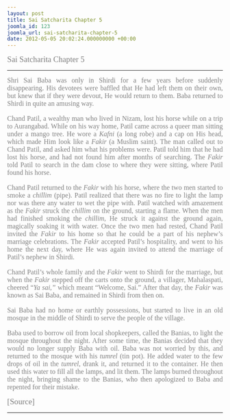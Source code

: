 ```yaml
---
layout: post
title: Sai Satcharita Chapter 5
joomla_id: 123
joomla_url: sai-satcharita-chapter-5
date: 2012-05-05 20:02:24.000000000 +00:00
---
```

<p><span style="font-family: trebuchet ms,geneva; font-size: 14pt; color: #808080;">Sai Satcharita Chapter 5<br /></span></p>
<hr />
<div style="line-height: normal; text-align: justify;"><span style="font-family: trebuchet ms,geneva; font-size: 12pt; color: #808080;">Shri Sai Baba was only in Shirdi for a few years before suddenly disappearing. His devotees were baffled that He had left them on their own, but knew that if they were devout, He would return to them. Baba returned to Shirdi in quite an amusing way.&nbsp;&nbsp;</span></div>
<div style="line-height: normal; text-align: justify;">&nbsp;</div>
<div style="line-height: normal; text-align: justify;"><span style="font-family: trebuchet ms,geneva; font-size: 12pt; color: #808080;">Chand Patil, a wealthy man who lived in Nizam, lost his horse while on a trip to Aurangabad. While on his way home, Patil came across a queer man sitting under a mango tree. He wore a <i>Kafni</i> (a long robe) and a cap on His head, which made Him look like a <i>Fakir </i>(a Muslim saint). The man called out to Chand Patil, and asked him what his problems were. Patil told him that he had lost his horse, and had not found him after months of searching. The <i>Fakir </i>told Patil to search in the dam close to where they were sitting, where Patil found his horse.&nbsp;</span></div>
<div style="line-height: normal; text-align: justify;">&nbsp;</div>
<div style="line-height: normal; text-align: justify;"><span style="font-family: trebuchet ms,geneva; font-size: 12pt; color: #808080;">Chand Patil returned to the <i>Fakir</i> with his horse, where the two men started to smoke a <i>chillim</i> (pipe). Patil realized that there was no fire to light the lamp nor was there any water to wet the pipe with. Patil watched with amazement as the <i>Fakir</i> struck the <i>chillim</i> on the ground, starting a flame. When the men had finished smoking the <i>chillim</i>, He struck it against the ground again, magically soaking it with water. Once the two men had rested, Chand Patil invited the <i>Fakir</i> to his home so that he could be a part of his nephew’s marriage celebrations. The <i>Fakir</i> accepted Patil’s hospitality, and went to his home the next day, where He was again invited to attend the marriage of Patil’s nephew in Shirdi.&nbsp;</span></div>
<div style="line-height: normal; text-align: justify;">&nbsp;</div>
<div style="line-height: normal; text-align: justify;"><span style="font-family: trebuchet ms,geneva; font-size: 12pt; color: #808080;">Chand Patil’s whole family and the <i>Fakir</i> went to Shirdi for the marriage, but when the <i>Fakir</i> stepped off the carts onto the ground, a villager, Mahalaspati, cheered “<i>Ya sai,”</i> which meant “Welcome, Sai.” After that day, the <i>Fakir</i> was known as Sai Baba, and remained in Shirdi from then on.&nbsp;</span></div>
<div style="line-height: normal; text-align: justify;">&nbsp;</div>
<div style="line-height: normal; text-align: justify;"><span style="font-family: trebuchet ms,geneva; font-size: 12pt; color: #808080;">Sai Baba had no home or earthly possessions, but started to live in an old mosque in the middle of Shirdi to serve the people of the village.&nbsp;</span></div>
<div style="line-height: normal; text-align: justify;">&nbsp;</div>
<div style="line-height: normal; text-align: justify;"><span style="font-family: trebuchet ms,geneva; font-size: 12pt; color: #808080;">Baba used to borrow oil from local shopkeepers, called the Banias, to light the mosque throughout the night. After some time, the Banias decided that they would no longer supply Baba with oil. Baba was not worried by this, and returned to the mosque with his <i>tumrel </i>(tin pot). He added water to the few drops of oil in the <i>tumrel</i>, drank it, and returned it to the container. He then used this water to fill all the lamps, and lit them. The lamps burned throughout the night, bringing shame to the Banias, who then apologized to Baba and repented for their mistake. <br /></span></div>
<p><span style="font-family: trebuchet ms,geneva; font-size: 14pt; color: #808080;">[Source]</span></p>
<hr />
<p>&nbsp;</p>
